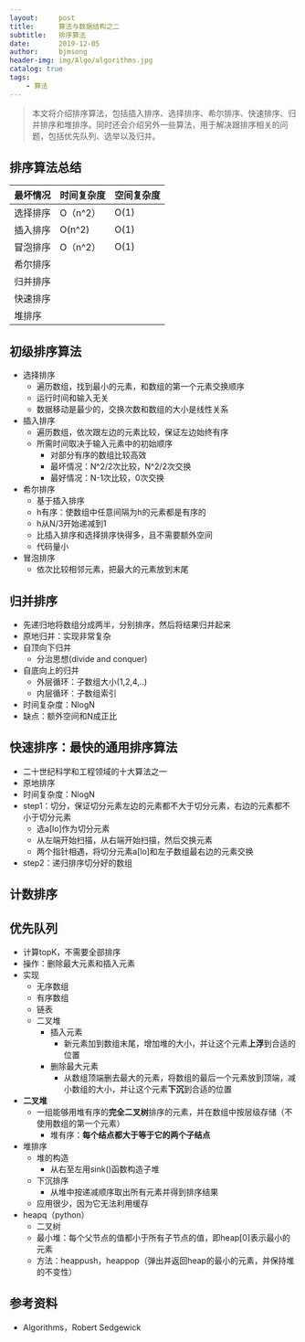 ```yaml
---
layout:     post
title:      算法与数据结构之二
subtitle:   排序算法
date:       2019-12-05
author:     bjmsong
header-img: img/Algo/algorithms.jpg
catalog: true
tags:
    - 算法
---
```

>本文将介绍排序算法，包括插入排序、选择排序、希尔排序、快速排序、归并排序和堆排序。同时还会介绍另外一些算法，用于解决跟排序相关的问题，包括优先队列、选举以及归并。



## 排序算法总结

| 最坏情况 | 时间复杂度 | 空间复杂度 |
| -------- | ---------- | ---------- |
| 选择排序 |       O（n^2）     |     O(1)       |
| 插入排序 |      O(n^2)      |         O(1)     |
| 冒泡排序 |         O（n^2）   |       O(1)     |
| 希尔排序 |            |            |
| 归并排序   |            |            |
| 快速排序         |            |            |
| 堆排序         |            |            |





## 初级排序算法

- 选择排序
    - 遍历数组，找到最小的元素，和数组的第一个元素交换顺序
    - 运行时间和输入无关
    - 数据移动是最少的，交换次数和数组的大小是线性关系
- 插入排序
    - 遍历数组，依次跟左边的元素比较，保证左边始终有序
    - 所需时间取决于输入元素中的初始顺序
        - 对部分有序的数组比较高效
        - 最坏情况：N^2/2次比较，N^2/2次交换
        - 最好情况：N-1次比较，0次交换
- 希尔排序
    - 基于插入排序
    - h有序：使数组中任意间隔为h的元素都是有序的
    - h从N/3开始递减到1
    - 比插入排序和选择排序快得多，且不需要额外空间
    - 代码量小
- 冒泡排序
    - 依次比较相邻元素，把最大的元素放到末尾





## 归并排序
- 先递归地将数组分成两半，分别排序，然后将结果归并起来
- 原地归并：实现非常复杂
- 自顶向下归并
    - 分治思想(divide and conquer)
- 自底向上的归并
    - 外层循环：子数组大小(1,2,4,..)
    - 内层循环：子数组索引
- 时间复杂度：NlogN
- 缺点：额外空间和N成正比





## 快速排序：最快的通用排序算法
- 二十世纪科学和工程领域的十大算法之一
- 原地排序
- 时间复杂度：NlogN
- step1：切分，保证切分元素左边的元素都不大于切分元素，右边的元素都不小于切分元素
    - 选a[lo]作为切分元素
    - 从左端开始扫描，从右端开始扫描，然后交换元素
    - 两个指针相遇，将切分元素a[lo]和左子数组最右边的元素交换
- step2：递归排序切分好的数组



## 计数排序



## 优先队列

- 计算topK，不需要全部排序
- 操作：删除最大元素和插入元素
- 实现
    - 无序数组
    - 有序数组
    - 链表
    - 二叉堆
        - 插入元素
            - 新元素加到数组末尾，增加堆的大小，并让这个元素**上浮**到合适的位置
        - 删除最大元素
            - 从数组顶端删去最大的元素，将数组的最后一个元素放到顶端，减小数组的大小，并让这个元素**下沉**到合适的位置
- **二叉堆**
    - 一组能够用堆有序的**完全二叉树**排序的元素，并在数组中按层级存储（不使用数组的第一个元素）   
        - 堆有序：**每个结点都大于等于它的两个子结点**
- 堆排序
    - 堆的构造
        - 从右至左用sink()函数构造子堆
    - 下沉排序 
        - 从堆中按递减顺序取出所有元素并得到排序结果
    - 应用很少，因为它无法利用缓存
- heapq（python）
    - 二叉树
    - 最小堆：每个父节点的值都小于所有子节点的值，即heap[0]表示最小的元素
    - 方法：heappush，heappop（弹出并返回heap的最小的元素，并保持堆的不变性）



## 参考资料

- Algorithms，Robert Sedgewick 
